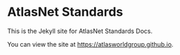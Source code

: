 # AtlasNet Standards

This is the Jekyll site for AtlasNet Standards Docs. 

You can view the site at <a href="https://atlasworldgroup.github.io">https://atlasworldgroup.github.io</a>.
